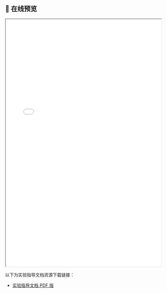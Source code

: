 ## 📒 在线预览

<iframe src="计算机网络实验教程.pdf" width="100%" height="800px"></iframe>

以下为实验指导文档资源下载链接：

- [实验指导文档 PDF 版](计算机网络实验教程.pdf)
